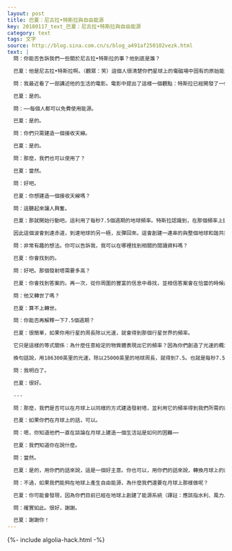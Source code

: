 ```yaml
---
layout: post
title: 巴夏：尼古拉•特斯拉與自由能源
key: 20180117_text_巴夏：尼古拉•特斯拉與自由能源
category: text
tags: 文字
source: http://blog.sina.com.cn/s/blog_a491af250102vezk.html
text: |
  問：你能否告訴我們一些關於尼古拉•特斯拉的事？他到底是誰？

  巴夏：他是尼古拉•特斯拉啊。（觀眾：笑）這個人很清楚你們星球上的電磁場中固有的原始能量振動的關係。他知道，這些原始能量振動總是可以被引導，並轉化為你可以想像的任何類型的能源。

  問：我最近看了一部講述他的生活的電影。電影中提出了這樣一個觀點：特斯拉已經開發了一個系統，通過這個系統，能源可以自由地使用⋯⋯

  巴夏：是的。

  問：⋯⋯每個人都可以免費使用能源。

  巴夏：是的。

  問：你們只需建造一個接收天線。

  巴夏：是的。

  問：那麼，我們也可以使用了？

  巴夏：當然。

  問：好吧。

  巴夏：你想建造一個接收天線嗎？

  問：這聽起來讓人興奮。

  巴夏：那就開始行動吧。這利用了每秒7.5個週期的地球頻率。特斯拉認識到，在那個頻率上振動的發射塔，將會產生一個從發射塔向外循環輻射的、波長正好與地球直徑相等的波。非常巧合。

  因此這個波會到達赤道，到達地球的另一極，反彈回來。這會創建一連串的與整個地球和諧共振的振動。這一連串的振動會激活、結晶整個地球的電磁場，同時給整個電磁場提供能量。只需利用插入到地下的任何導電材料，你就能夠隨時汲取那些能量。這就好像把你們的整個地球變成了一台發電機。

  問：非常有趣的想法。你可以告訴我，我可以在哪裡找到相關的閱讀資料嗎？

  巴夏：你會找到的。

  問：好吧。那個發射塔需要多高？

  巴夏：你會找到答案的。再一次，從你周圍的豐富的信息中尋找，並相信答案會在恰當的時候出現。另外，不要忘了，此時，那個特定的意識（譯者註：指特斯拉的意識）也正在接入那些接入他的人，並幫助他們。（譯註：接入指相互吸引）

  問：他又轉世了嗎？

  巴夏：算不上轉世。

  問：你能否再解釋一下7.5個週期？

  巴夏：很簡單，如果你用行星的周長除以光速，就會得到那個行星世界的頻率。

  它只是這樣的等式關係：為什麼任意給定的物質體表現出它的頻率？因為你們創造了光速的概念來表示你們的第三密度振動中的原始能量的波動。

  換句話說，用186300英里的光速，除以25000英里的地球周長，就得到7.5。也就是每秒7.5個週期。

  問：我明白了。

  巴夏：很好。

  ---

  問：那麼，我們是否可以在月球上以同樣的方式建造發射塔，並利用它的頻率得到我們所需的能源呢？

  巴夏：如果你們在月球上的話，可以。

  問：嗯，你知道他們一直在談論在月球上建造一個生活站是如何的困難⋯⋯

  巴夏：我們知道你在說什麼。

  問：當然。

  巴夏：是的，用你們的話來說，這是一個好主意。你也可以，用你們的話來說，轉換月球上的能源，並把它傳送到你們的地球上。你們可以把你們的月亮用作發電站。

  問：不過，如果我們能夠在地球上產生自由能源，為什麼我們還要在月球上那樣做呢？

  巴夏：你可能會發現，因為你們目前已經在地球上創建了能源系統（譯註：應該指水利、風力、火力發電系統，以及核電站等能源系統），而我們正在討論的自由能源系統可能會擾亂這些系統。因此，如果你們在月球上建立這樣的系統，你們就可以輕鬆避開你們地球上已有的能源系統，轉換月球上的能源並把它傳送到你希望的地方。而這並不會破壞你們已有的能源系統。

  問：確實如此。很好，謝謝。

  巴夏：謝謝你！
---
```


{%- include algolia-hack.html -%}
